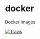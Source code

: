 # docker
Docker images

[![Travis](https://img.shields.io/travis/VJftw/docker.svg?maxAge=2592000)](https://travis-ci.org/VJftw/docker)
